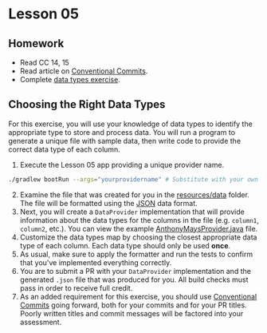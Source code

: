 # Lesson 05

## Homework

* Read CC 14, 15
* Read article on [Conventional Commits][conventional-commits-link].
* Complete [data types exercise](#choosing-the-right-data-types).

## Choosing the Right Data Types

For this exercise, you will use your knowledge of data types to identify the appropriate type to store and process data. You will run a program to generate a unique file with sample data, then write code to provide the correct data type of each column.

1. Execute the Lesson 05 app providing a unique provider name.

```bash
./gradlew bootRun --args="yourprovidername" # Substitute with your own value
```
2. Examine the file that was created for you in the [resources/data][resources-folder] folder. The file will be formatted using the [JSON][json-link] data format.
3. Next, you will create a `DataProvider` implementation that will provide information about the data types for the columns in the file (e.g. `column1`, `column2`, etc.). You can view the example [AnthonyMaysProvider.java][example-file] file.
4. Customize the data types map by choosing the closest appropriate data type of each column. Each data type should only be used **once**.
5. As usual, make sure to apply the formatter and run the tests to confirm that you've implemented everything correctly.
6. You are to submit a PR with your `DataProvider` implementation and the generated `.json` file that was produced for you. All build checks must pass in order to receive full credit.
7. As an added requirement for this exercise, you should use [Conventional Commits][conventional-commits-link] going forward, both for your commits and for your PR titles. Poorly written titles and commit messages will be factored into your assessment.

[conventional-commits-link]: https://www.conventionalcommits.org/en/v1.0.0/
[json-link]: https://developer.mozilla.org/en-US/docs/Learn/JavaScript/Objects/JSON
[resources-folder]: ./types/types_app/src/main/resources/data/
[example-file]: ./types/types_app/src/main/java/com/codedifferently/lesson5/dataprovider/AnthonyMaysProvider.java
